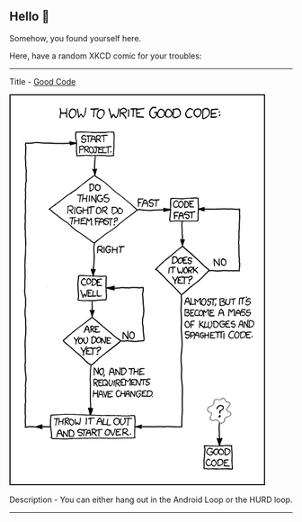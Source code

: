 ## Hello 👀

Somehow, you found yourself here.

Here, have a random XKCD comic for your troubles:

-----------------------------------

Title - [Good Code](https://xkcd.com/844)

![Good Code](./random_comic.png)

Description - You can either hang out in the Android Loop or the HURD loop.

-----------------------------------